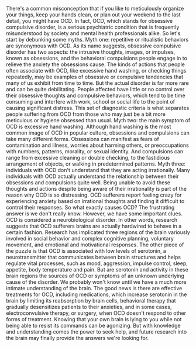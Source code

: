 There's a common misconception that if you like to meticulously  organize your things, keep your hands clean, or plan out your weekend  to the last detail, you might have OCD. In fact, OCD, which stands  for obsessive compulsive disorder, is a serious psychiatric condition that is frequently  misunderstood by society and mental health professionals alike. So let's start by debunking some myths. Myth one: repetitive or ritualistic behaviors are synonymous with OCD. As its name suggests, obsessive compulsive disorder has two aspects: the intrusive thoughts, images, or impulses, known as obsessions, and the behavioral  compulsions people engage in to relieve the anxiety  the obsessions cause. The kinds of actions that people often  associate with OCD, like excessive hand washing, or checking things repeatedly, may be examples of obsessive or compulsive tendencies that many of us exhibit from time to time. But the actual disorder is far more rare and can be quite debilitating. People affected have little or no control over their obsessive thoughts and compulsive behaviors, which tend to be time consuming and interfere with work,  school or social life to the point of causing  significant distress. This set of diagnostic criteria is what separates people suffering from OCD from those who may  just be a bit more meticulous or hygiene obsessed than usual. Myth two: the main symptom of OCD is excessive hand washing. Although hand washing is the most common image of OCD in popular culture, obsessions and compulsions can take many different forms. Obsessions can manifest  as fears of contamination and illness, worries about harming others, or preoccupations with numbers, patterns, morality, or sexual identity. And compulsions can range from excessive cleaning or double checking, to the fastidious arrangement of objects, or walking in predetermined patterns. Myth three: individuals with OCD don't understand that they are acting irrationally. Many individuals with OCD actually understand the relationship between their obsessions  and compulsions quite well. Being unable to avoid  these thoughts and actions despite being aware of their irrationality is part of the reason why OCD is so distressing. OCD sufferers report feeling crazy for experiencing anxiety  based on irrational thoughts and finding it difficult  to control their responses. So what exactly causes OCD? The frustrating answer  is we don't really know. However, we have some important clues. OCD is considered  a neurobiological disorder. In other words, research suggests  that OCD sufferers brains are actually hardwired  to behave in a certain fashion. Research has implicated  three regions of the brain variously involved in social behavior and complex cognitive planning, voluntary movement, and emotional and motivational responses. The other piece of the puzzle is that OCD is associated  with low levels of serotonin, a neurotransmitter  that communicates between brain structures and helps regulate vital processes, such as mood, aggression, impulse control, sleep, appetite,  body temperature and pain. But are serotonin and activity  in these brain regions the sources of OCD or symptoms of an unknown underlying cause of the disorder. We probably won't know until we have a much more intimate  understanding of the brain. The good news is there are  effective treatments for OCD, including medications, which increase serotonin in the brain by limiting its reabsorption  by brain cells, behavioral therapy that gradually desensitizes patients to their anxieties, and in some cases,  electroconvulsive therapy, or surgery, when OCD doesn't respond to other forms of treatment. Knowing that your own brain  is lying to you while not being able  to resist its commands can be agonizing. But with knowledge and understanding comes the power to seek help, and future research into the brain may finally provide  the answers we're looking for. 